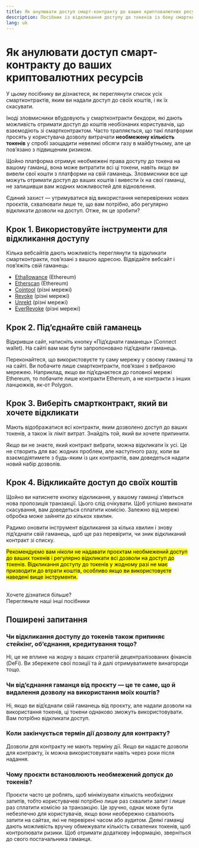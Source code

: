 ```yaml
---
title: Як анулювати доступ смарт-контракту до ваших криптовалютних ресурсів
description: Посібник із відкликання доступу до токенів із боку смартконтрактів, що використовують їх у своїх цілях
lang: uk
---
```


# Як анулювати доступ смарт-контракту до ваших криптовалютних ресурсів

У цьому посібнику ви дізнаєтеся, як переглянути список усіх смартконтрактів, яким ви надали доступ до своїх коштів, і як їх скасувати.

Іноді зловмисники вбудовують у смартконтракти бекдори, які дають можливість отримати доступ до коштів необізнаних користувачів, що взаємодіють зі смартконтрактом. Часто трапляється, що такі платформи просять у користувача дозволу витрачати **необмежену кількість токенів** у спробі заощадити невеликі обсяги газу в майбутньому, але це пов’язано з підвищеним ризиком.

Щойно платформа отримує необмежені права доступу до токена на вашому гаманці, вона може витратити всі ці токени, навіть якщо ви вивели свої кошти з платформи на свій гаманець. Зловмисники все ще можуть отримати доступ до ваших коштів і вивести їх на свої гаманці, не залишивши вам жодних можливостей для відновлення.

Єдиний захист — утримуватися від використання неперевірених нових проєктів, схвалювати лише те, що вам потрібно, або регулярно відкликати дозволи на доступ. Отже, як це зробити?

## Крок 1. Використовуйте інструменти для відкликання доступу

Кілька вебсайтів дають можливість переглянути та відкликати смартконтракти, пов’язані з вашою адресою. Відвідайте вебсайт і пов’яжіть свій гаманець:

- [Ethallowance](https://ethallowance.com/) (Ethereum)
- [Etherscan](https://etherscan.io/tokenapprovalchecker) (Ethereum)
- [Cointool](https://cointool.app/approve/eth) (різні мережі)
- [Revoke](https://revoke.cash/) (різні мережі)
- [Unrekt](https://app.unrekt.net/) (різні мережі)
- [EverRevoke](https://everrise.com/everrevoke/) (різні мережі)

## Крок 2. Під’єднайте свій гаманець

Відкривши сайт, натисніть кнопку «Під’єднати гаманець» (Connect wallet). На сайті вам має бути запропоновано під’єднати гаманець.

Переконайтеся, що використовуєте ту саму мережу у своєму гаманці та на сайті. Ви побачите лише смартконтракти, пов’язані з вибраною мережею. Наприклад, якщо ви під’єднаєтеся до головної мережі Ethereum, то побачите лише контракти Ethereum, а не контракти з інших ланцюжків, як-от Polygon.

## Крок 3. Виберіть смартконтракт, який ви хочете відкликати

Мають відображатися всі контракти, яким дозволено доступ до ваших токенів, а також їх ліміт витрат. Знайдіть той, який ви хочете припинити.

Якщо ви не знаєте, який контракт вибрати, можна відкликати їх усі. Це не створить для вас жодних проблем, але наступного разу, коли ви взаємодіятимете з будь-яким із цих контрактів, вам доведеться надати новий набір дозволів.

## Крок 4. Відкликайте доступ до своїх коштів

Щойно ви натиснете кнопку відкликання, у вашому гаманці з’явиться нова пропозиція транзакції. Цього слід очікувати. Щоб успішно виконати скасування, вам доведеться сплатити комісію. Залежно від мережі обробка може зайняти до кількох хвилин.

Радимо оновити інструмент відкликання за кілька хвилин і знову під’єднати свій гаманець, щоб ще раз перевірити, чи зник відкликаний контракт зі списку.

<mark>Рекомендуємо вам ніколи не надавати проєктам необмежений доступ до ваших токенів і регулярно відкликати всі дозволи на доступ до токенів. Відкликання доступу до токенів у жодному разі не має призводити до втрати коштів, особливо якщо ви використовуєте наведені вище інструменти.</mark>

 <br />

<InfoBanner shouldSpaceBetween emoji=":eyes:">
  <div>Хочете дізнатися більше?</div>
  <ButtonLink href="/guides/">
    Перегляньте наші інші посібники
  </ButtonLink>
</InfoBanner>

## Поширені запитання

### Чи відкликання доступу до токенів також припиняє стейкінг, об’єднання, кредитування тощо?

Ні, це не вплине на жодну з ваших стратегій децентралізованих фінансів (DeFi). Ви збережете свої позиції та й далі отримуватимете винагороди тощо.

### Чи від’єднання гаманця від проєкту — це те саме, що й видалення дозволу на використання моїх коштів?

Ні, якщо ви від’єднали свій гаманець від проєкту, але надали дозволи на використання токенів, ці токени однаково зможуть використовувати. Вам потрібно відкликати доступ.

### Коли закінчується термін дії дозволу для контракту?

Дозволи для контракту не мають терміну дії. Якщо ви надасте дозволи для контракту, їх можна використовувати навіть через роки після надання.

### Чому проєкти встановлюють необмежений допуск до токенів?

Проєкти часто це роблять, щоб мінімізувати кількість необхідних запитів, тобто користувачеві потрібно лише раз схвалити запит і лише раз сплатити комісію за транзакцію. Це зручно, однак може бути небезпечно для користувачів, якщо вони необережно схвалюють запити на сайтах, які не перевірені часом або аудитом. Деякі гаманці дають можливість вручну обмежувати кількість схвалених токенів, щоб контролювати ризики. Щоб отримати додаткову інформацію, зверніться до свого постачальника гаманця.
